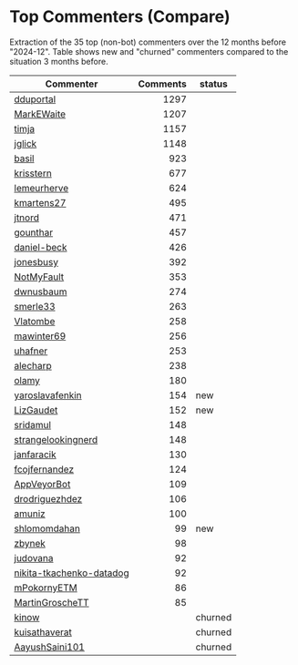 # Top Commenters (Compare)

Extraction of the 35 top (non-bot) commenters 
over the 12 months before "2024-12".
Table shows new and "churned" commenters compared 
to the situation 3 months before.


| Commenter                | Comments | status  |
| ------------------------ | -------: | ------- |
| [dduportal](commentersPlot/dduportal.png) |     1297 |         |
| [MarkEWaite](commentersPlot/MarkEWaite.png) |     1207 |         |
| [timja](commentersPlot/timja.png) |     1157 |         |
| [jglick](commentersPlot/jglick.png) |     1148 |         |
| [basil](commentersPlot/basil.png) |      923 |         |
| [krisstern](commentersPlot/krisstern.png) |      677 |         |
| [lemeurherve](commentersPlot/lemeurherve.png) |      624 |         |
| [kmartens27](commentersPlot/kmartens27.png) |      495 |         |
| [jtnord](commentersPlot/jtnord.png) |      471 |         |
| [gounthar](commentersPlot/gounthar.png) |      457 |         |
| [daniel-beck](commentersPlot/daniel-beck.png) |      426 |         |
| [jonesbusy](commentersPlot/jonesbusy.png) |      392 |         |
| [NotMyFault](commentersPlot/NotMyFault.png) |      353 |         |
| [dwnusbaum](commentersPlot/dwnusbaum.png) |      274 |         |
| [smerle33](commentersPlot/smerle33.png) |      263 |         |
| [Vlatombe](commentersPlot/Vlatombe.png) |      258 |         |
| [mawinter69](commentersPlot/mawinter69.png) |      256 |         |
| [uhafner](commentersPlot/uhafner.png) |      253 |         |
| [alecharp](commentersPlot/alecharp.png) |      238 |         |
| [olamy](commentersPlot/olamy.png) |      180 |         |
| [yaroslavafenkin](commentersPlot/yaroslavafenkin.png) |      154 | new     |
| [LizGaudet](commentersPlot/LizGaudet.png) |      152 | new     |
| [sridamul](commentersPlot/sridamul.png) |      148 |         |
| [strangelookingnerd](commentersPlot/strangelookingnerd.png) |      148 |         |
| [janfaracik](commentersPlot/janfaracik.png) |      130 |         |
| [fcojfernandez](commentersPlot/fcojfernandez.png) |      124 |         |
| [AppVeyorBot](commentersPlot/AppVeyorBot.png) |      109 |         |
| [drodriguezhdez](commentersPlot/drodriguezhdez.png) |      106 |         |
| [amuniz](commentersPlot/amuniz.png) |      100 |         |
| [shlomomdahan](commentersPlot/shlomomdahan.png) |       99 | new     |
| [zbynek](commentersPlot/zbynek.png) |       98 |         |
| [judovana](commentersPlot/judovana.png) |       92 |         |
| [nikita-tkachenko-datadog](commentersPlot/nikita-tkachenko-datadog.png) |       92 |         |
| [mPokornyETM](commentersPlot/mPokornyETM.png) |       86 |         |
| [MartinGroscheTT](commentersPlot/MartinGroscheTT.png) |       85 |         |
| [kinow](commentersPlot/kinow.png) |          | churned |
| [kuisathaverat](commentersPlot/kuisathaverat.png) |          | churned |
| [AayushSaini101](commentersPlot/AayushSaini101.png) |          | churned |
